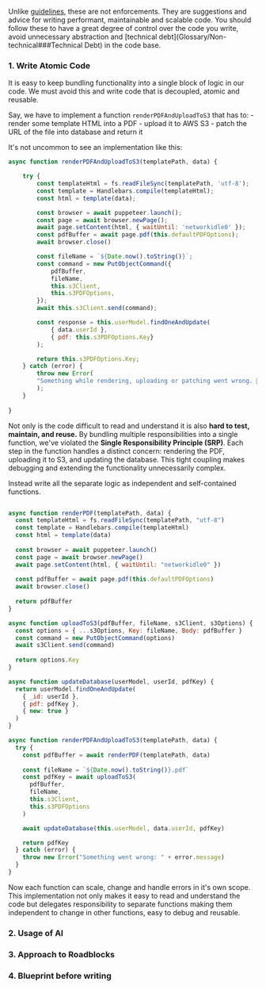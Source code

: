 Unlike [guidelines](Guidelines), these are not enforcements. They are suggestions and advice for writing performant, maintainable and scalable code. You should follow these to have a great degree of control over the code you write, avoid unnecessary abstraction and [technical debt](Glossary/Non-technical###Technical Debt) in the code base.

### 1. Write Atomic Code

It is easy to keep bundling functionality into a single block of logic in our code. We must avoid this and write code that is decoupled, atomic and reusable.

Say, we have to implement a function `renderPDFAndUploadToS3` that has to:
	- render some template HTML into a PDF
	- upload it to AWS S3
	- patch the URL of the file into database and return it

It's not uncommon to see an implementation like this:

```javascript
async function renderPDFAndUploadToS3(templatePath, data) {

	try {
		const templateHtml = fs.readFileSync(templatePath, 'utf-8');
		const template = Handlebars.compile(templateHtml);
		const html = template(data);

		const browser = await puppeteer.launch();
		const page = await browser.newPage();
	    await page.setContent(html, { waitUntil: 'networkidle0' });
		const pdfBuffer = await page.pdf(this.defaultPDFOptions);
		await browser.close()

		const fileName = `${Date.now().toString()}`;
		const command = new PutObjectCommand({
			pdfBuffer,
		    fileName,
		    this.s3Client,
		    this.s3PDFOptions,
		});
		await this.s3Client.send(command);

		const response = this.userModel.findOneAndUpdate(
			{ data.userId }, 
			{ pdf: this.s3PDFOptions.Key}
		);

		return this.s3PDFOptions.Key;
	} catch (error) {
		throw new Error(
		"Something while rendering, uploading or patching went wrong. 🤷‍♂️"
		);
	}
	
}
```

Not only is the code difficult to read and understand it is also **hard to test, maintain, and reuse.** By bundling multiple responsibilities into a single function, we've violated the **Single Responsibility Principle (SRP)**. Each step in the function handles a distinct concern: rendering the PDF, uploading it to S3, and updating the database. This tight coupling makes debugging and extending the functionality unnecessarily complex.

Instead write all the separate logic as independent and self-contained functions.

```javascript

async function renderPDF(templatePath, data) {
  const templateHtml = fs.readFileSync(templatePath, "utf-8")
  const template = Handlebars.compile(templateHtml)
  const html = template(data)
  
  const browser = await puppeteer.launch()
  const page = await browser.newPage()
  await page.setContent(html, { waitUntil: "networkidle0" })
  
  const pdfBuffer = await page.pdf(this.defaultPDFOptions)
  await browser.close()
  
  return pdfBuffer
}

async function uploadToS3(pdfBuffer, fileName, s3Client, s3Options) {
  const options = { ...s3Options, Key: fileName, Body: pdfBuffer }
  const command = new PutObjectCommand(options)
  await s3Client.send(command)
  
  return options.Key
}

async function updateDatabase(userModel, userId, pdfKey) {
  return userModel.findOneAndUpdate(
    { _id: userId },
    { pdf: pdfKey },
    { new: true }
  )
}

async function renderPDFAndUploadToS3(templatePath, data) {
  try {
    const pdfBuffer = await renderPDF(templatePath, data)
    
    const fileName = `${Date.now().toString()}.pdf`
    const pdfKey = await uploadToS3(
      pdfBuffer,
      fileName,
      this.s3Client,
      this.s3PDFOptions
    )

    await updateDatabase(this.userModel, data.userId, pdfKey)

    return pdfKey
  } catch (error) {
    throw new Error("Something went wrong: " + error.message)
  }
}


```

Now each function can scale, change and handle errors in it's own scope. This implementation not only makes it easy to read and understand the code but delegates responsibility to separate functions making them independent to change in other functions, easy to debug and reusable.

### 2. Usage of AI
### 3. Approach to Roadblocks
### 4. Blueprint before writing

